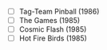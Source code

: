 - [ ] Tag-Team Pinball (1986)
- [ ] The Games (1985)
- [ ] Cosmic Flash (1985)
- [ ] Hot Fire Birds (1985)
